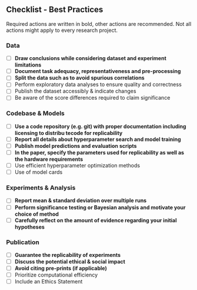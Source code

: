 ## Checklist - Best Practices

Required actions are written in bold, other actions are recommended. Not all actions might apply to every research
project.

### Data

- [ ] **Draw conclusions while considering dataset and experiment limitations**
- [ ] **Document task adequacy, representativeness and pre-processing**
- [ ] **Split the data such as to avoid spurious correlations**
- [ ] Perform exploratory data analyses to ensure quality and correctness
- [ ] Publish the dataset accessibly & indicate changes
- [ ] Be aware of the score differences required to claim significance

### Codebase & Models

- [ ] **Use a code repository (e.g. git) with proper documentation including licensing to distribu tecode for replicability** 
- [ ] **Report all details about hyperparameter search and model training**
- [ ] **Publish model predictions and evaluation scripts**
- [ ] **In the paper, specify the parameters used for replicability as well as the hardware requirements**
- [ ] Use efficient hyperparameter optimization methods
- [ ] Use of model cards

### Experiments & Analysis

- [ ] **Report mean & standard deviation over multiple runs**
- [ ] **Perform significance testing or Bayesian analysis and motivate your choice of method**
- [ ] **Carefully reflect on the amount of evidence regarding your initial hypotheses**

### Publication 

- [ ] **Guarantee the replicability of experiments** 
- [ ] **Discuss the potential ethical & social impact**
- [ ] **Avoid citing pre-prints (if applicable)**
- [ ] Prioritize computational efficiency 
- [ ] Include an Ethics Statement
